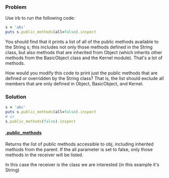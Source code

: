 [comment]: # (LS_Courses/Problems/RB101_109_Small_Problems/Small_Problems_Documentation_7.md)

### Problem
Use irb to run the following code:
```ruby
s = 'abc'
puts s.public_methods(all=false).inspect
```
You should find that it prints a list of all of the public methods available to the String s; this includes not only those methods defined in the String class, but also methods that are inherited from Object (which inherits other methods from the BasicObject class and the Kernel module). That's a lot of methods.

How would you modify this code to print just the public methods that are defined or overridden by the String class? That is, the list should exclude all members that are only defined in Object, BasicObject, and Kernel.


### Solution
```ruby
s = 'abc'
puts s.public_methods(all=false).inspect
# or
s.public_methods(false).inspect
```

#### **[.public_methods](https://ruby-doc.org/core-2.6.5/Object.html#method-i-public_methods)**
Returns the list of public methods accessible to obj, including inherited methods from the parent. If the all parameter is set to false, only those methods in the receiver will be listed.

In this case the receiver is the class we are interested (in this example it's String)
